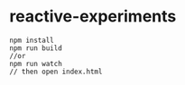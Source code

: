 # reactive-experiments

```
npm install
npm run build 
//or
npm run watch
// then open index.html
```
